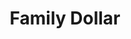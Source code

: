---
title: "Family Dollar"
url: /oklahoma-city/family-dollar-northeast-10th-street/
shop: variety store
---